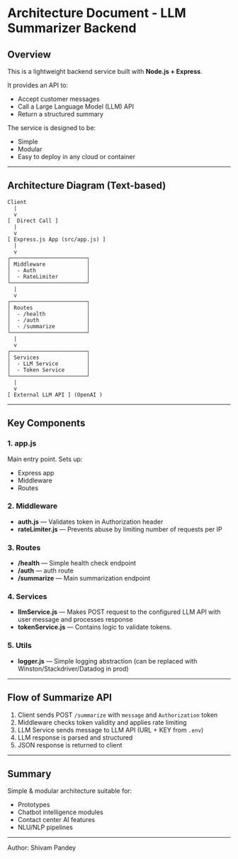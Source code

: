 
# Architecture Document - LLM Summarizer Backend

## Overview

This is a lightweight backend service built with **Node.js + Express**.

It provides an API to:
- Accept customer messages
- Call a Large Language Model (LLM) API
- Return a structured summary

The service is designed to be:
- Simple
- Modular
- Easy to deploy in any cloud or container

---

## Architecture Diagram (Text-based)

```
Client
  |
  v
[  Direct Call ]
  |
  v
[ Express.js App (src/app.js) ]
  |
  v
┌────────────────────────┐
│ Middleware             │
│  - Auth                │
│  - RateLimiter         │
└────────────────────────┘
  |
  v
┌────────────────────────┐
│ Routes                 │
│  - /health             │
│  - /auth               │
│  - /summarize          │
└────────────────────────┘
  |
  v
┌────────────────────────┐
│ Services               │
│  - LLM Service         │
│  - Token Service       │
└────────────────────────┘
  |
  v
[ External LLM API ] (OpenAI )

```

---

## Key Components

### 1. app.js

Main entry point. Sets up:
- Express app
- Middleware
- Routes

### 2. Middleware

- **auth.js** — Validates token in Authorization header
- **rateLimiter.js** — Prevents abuse by limiting number of requests per IP

### 3. Routes

- **/health** — Simple health check endpoint
- **/auth** — auth route
- **/summarize** — Main summarization endpoint

### 4. Services

- **llmService.js** — Makes POST request to the configured LLM API with user message and processes response
- **tokenService.js** — Contains logic to validate tokens.

### 5. Utils

- **logger.js** — Simple logging abstraction (can be replaced with Winston/Stackdriver/Datadog in prod)

---

## Flow of Summarize API

1. Client sends POST `/summarize` with `message` and `Authorization` token
2. Middleware checks token validity and applies rate limiting
3. LLM Service sends message to LLM API (URL + KEY from `.env`)
4. LLM response is parsed and structured
5. JSON response is returned to client


---


## Summary

Simple & modular architecture suitable for:
- Prototypes
- Chatbot intelligence modules
- Contact center AI features
- NLU/NLP pipelines

---

Author: Shivam Pandey
